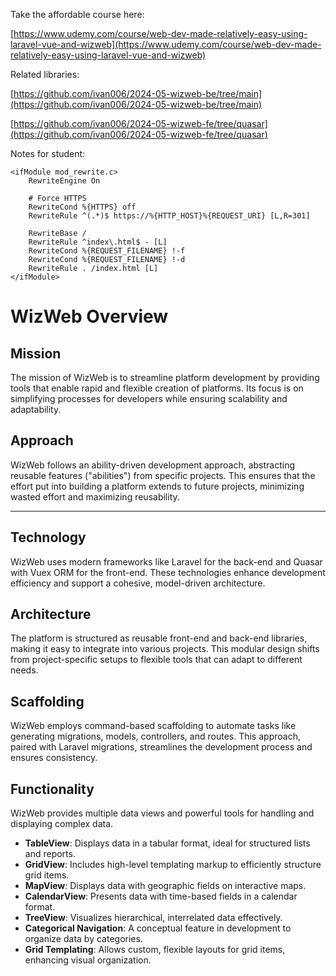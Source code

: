 Take the affordable course here:

[https://www.udemy.com/course/web-dev-made-relatively-easy-using-laravel-vue-and-wizweb](https://www.udemy.com/course/web-dev-made-relatively-easy-using-laravel-vue-and-wizweb)

Related libraries:

[https://github.com/ivan006/2024-05-wizweb-be/tree/main](https://github.com/ivan006/2024-05-wizweb-be/tree/main)

[https://github.com/ivan006/2024-05-wizweb-fe/tree/quasar](https://github.com/ivan006/2024-05-wizweb-fe/tree/quasar)

Notes for student:

```
<ifModule mod_rewrite.c>
    RewriteEngine On

    # Force HTTPS
    RewriteCond %{HTTPS} off
    RewriteRule ^(.*)$ https://%{HTTP_HOST}%{REQUEST_URI} [L,R=301]

    RewriteBase /
    RewriteRule ^index\.html$ - [L]
    RewriteCond %{REQUEST_FILENAME} !-f
    RewriteCond %{REQUEST_FILENAME} !-d
    RewriteRule . /index.html [L]
</ifModule>
```




# WizWeb Overview

## Mission  
The mission of WizWeb is to streamline platform development by providing tools that enable rapid and flexible creation of platforms. Its focus is on simplifying processes for developers while ensuring scalability and adaptability.

## Approach  
WizWeb follows an ability-driven development approach, abstracting reusable features ("abilities") from specific projects. This ensures that the effort put into building a platform extends to future projects, minimizing wasted effort and maximizing reusability.

---

## Technology  
WizWeb uses modern frameworks like Laravel for the back-end and Quasar with Vuex ORM for the front-end. These technologies enhance development efficiency and support a cohesive, model-driven architecture.

## Architecture  
The platform is structured as reusable front-end and back-end libraries, making it easy to integrate into various projects. This modular design shifts from project-specific setups to flexible tools that can adapt to different needs.

## Scaffolding  
WizWeb employs command-based scaffolding to automate tasks like generating migrations, models, controllers, and routes. This approach, paired with Laravel migrations, streamlines the development process and ensures consistency.

## Functionality  
WizWeb provides multiple data views and powerful tools for handling and displaying complex data.

- **TableView**: Displays data in a tabular format, ideal for structured lists and reports.  
- **GridView**: Includes high-level templating markup to efficiently structure grid items.  
- **MapView**: Displays data with geographic fields on interactive maps.  
- **CalendarView**: Presents data with time-based fields in a calendar format.  
- **TreeView**: Visualizes hierarchical, interrelated data effectively.  
- **Categorical Navigation**: A conceptual feature in development to organize data by categories.  
- **Grid Templating**: Allows custom, flexible layouts for grid items, enhancing visual organization.

